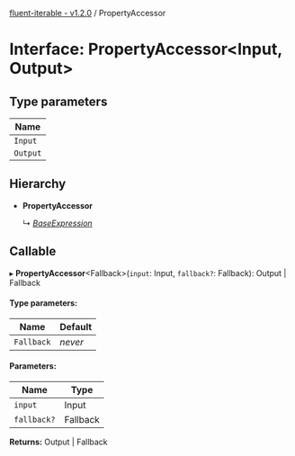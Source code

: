 [fluent-iterable - v1.2.0](../README.md) / PropertyAccessor

# Interface: PropertyAccessor<Input, Output\>

## Type parameters

Name |
------ |
`Input` |
`Output` |

## Hierarchy

* **PropertyAccessor**

  ↳ [*BaseExpression*](baseexpression.md)

## Callable

▸ **PropertyAccessor**<Fallback\>(`input`: Input, `fallback?`: Fallback): Output \| Fallback

#### Type parameters:

Name | Default |
------ | ------ |
`Fallback` | *never* |

#### Parameters:

Name | Type |
------ | ------ |
`input` | Input |
`fallback?` | Fallback |

**Returns:** Output \| Fallback
